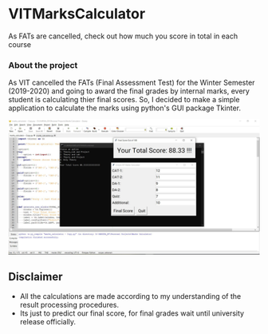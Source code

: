 # VITMarksCalculator
As FATs are cancelled, check out how much you score in total in each course 

### About the project
As VIT cancelled the FATs (Final Assessment Test) for the Winter Semester (2019-2020) and going to award the final grades by internal marks, every student is calculating thier final scores. So, I decided to make a simple application to calculate the marks using python's GUI package Tkinter.


![Alt text](https://github.com/Harika-BV/VITMarksCalculator/blob/master/Screenshot.JPG?raw=true "Screenshot")

## Disclaimer
- All the calculations are made according to my understanding of the result processing procedures.
- Its just to predict our final score, for final grades wait until university release officially.

